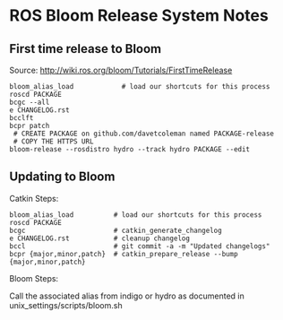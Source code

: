 # ROS Bloom Release System Notes

## First time release to Bloom

Source: http://wiki.ros.org/bloom/Tutorials/FirstTimeRelease

```
bloom_alias_load            # load our shortcuts for this process
roscd PACKAGE
bcgc --all  
e CHANGELOG.rst
bcclft
bcpr patch
 # CREATE PACKAGE on github.com/davetcoleman named PACKAGE-release
 # COPY THE HTTPS URL
bloom-release --rosdistro hydro --track hydro PACKAGE --edit
```


## Updating to Bloom

Catkin Steps:
```
bloom_alias_load          # load our shortcuts for this process
roscd PACKAGE
bcgc			          # catkin_generate_changelog
e CHANGELOG.rst           # cleanup changelog
bccl			          # git commit -a -m "Updated changelogs"
bcpr {major,minor,patch}  # catkin_prepare_release --bump {major,minor,patch}
```

Bloom Steps:

Call the associated alias from indigo or hydro as documented in unix_settings/scripts/bloom.sh
